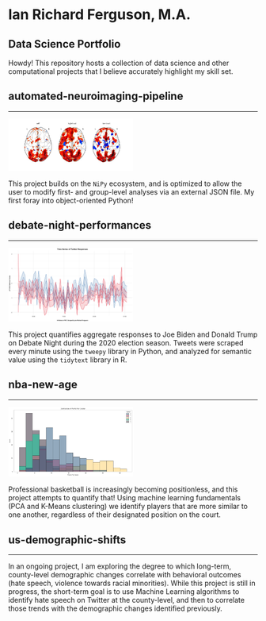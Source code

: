 # Ian Richard Ferguson, M.A.
## Data Science Portfolio

Howdy! This repository hosts a collection of data science and other computational projects that I believe accurately highlight my skill set.

## automated-neuroimaging-pipeline

------

<img src=".img/imaging.jpg" width=50%>

This project builds on the `NiPy` ecosystem, and is optimized to allow the user to modify first- and group-level analyses via an external JSON file. My first foray into object-oriented Python!

## debate-night-performances

-----

<img src=".img/debate-night.png" width=50%>

This project quantifies aggregate responses to Joe Biden and Donald Trump on Debate Night during the 2020 election season. Tweets were scraped every minute using the `tweepy` library in Python, and analyzed for semantic value using the `tidytext` library in R. 


## nba-new-age

-----

<img src=".img/nba.png" width=50%>

Professional basketball is increasingly becoming positionless, and this project attempts to quantify that! Using machine learning fundamentals (PCA and K-Means clustering) we identify players that are more similar to one another, regardless of their designated position on the court.

## us-demographic-shifts

----

In an ongoing project, I am exploring the degree to which long-term, county-level demographic changes correlate with behavioral outcomes (hate speech, violence towards racial minorities). While this project is still in progress, the short-term goal is to use Machine Learning algorithms to identify hate speech on Twitter at the county-level, and then to correlate those trends with the demographic changes identified previously.